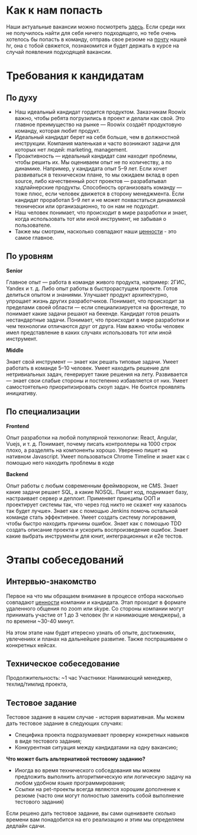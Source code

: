 # Как к нам попасть

Наши актуальные вакансии можно посмотреть [здесь](https://roowix.ru/jobs).
Если среди них не получилось найти для себя ничего подходящего, но тебе очень хотелось бы попасть в команду, отправь свое резюме на [почту](vacancy@roowix.com) нашей hr, она с тобой свяжется, познакомится и будет держать в курсе на случай появления подходящей вакансии.

# Требования к кандидатам

## По духу

* Наш идеальный кандидат гордится продуктом. Заказчикам Roowix важно, чтобы ребята погрузились в проект и делали как свой. Это главное преимущество на рынке — Roowix создаёт продуктовую команду, которая любит продукт.
* Идеальный кандидат берет на себя больше, чем в должностной инструкции. Компания маленькая и часто возникают задачи для которых нет людей: marketing, management. 
* Проактивность — идеальный кандидат сам находит проблемы, чтобы решить их. Мы оцениваем опыт не по количеству, а по динамике. Например, у кандидата опыт 5–9 лет. Если хочет развиваться в техническом плане, то мы ожидаем вклад в open source, либо качественный рост проектов — разрабатывал хэдлайнерские продукты. Способность организовать команду — тоже плюс, если человек движется в сторону менеджмента. Если кандидат проработал 5–9 лет и не может похвастаться динамикой технически или организационно, то он нам не подходит. 
* Наш человек понимает, что происходит в мире разработки и знает, когда использовать тот или иной инструмент, не забывая о пользователе.
* Также мы смотрим, насколько совпадают наши [ценности](https://handbook.roowix.ru/#/company?id=%d0%a6%d0%b5%d0%bd%d0%bd%d0%be%d1%81%d1%82%d0%b8) - это самое главное.

## По уровням

**Senior**

Главное опыт — работа в команде живого продукта, например: 2ГИС, Yandex и т. д. Либо опыт работы в быстрорастущем проекте. Готов делиться опытом и знаниями. Улучшает продукт архитектурно, упрощает жизнь других разработчиков. Понимает, что происходит за пределами своей области — если специализируется на фронтенде, то понимает какие задачи решают на бекенде. Кандидат готов решать нестандартные задачи. Понимает, что происходит в мире разработки и чем технологии отличаются друг от друга. Нам важно чтобы человек имел представление в каких случаях использовать тот или иной инструмент.

**Middle**

Знает свой инструмент — знает как решать типовые задачи. Умеет работать в команде 5–10 человек. Умеет находить решение для нетривиальных задач, генерирует такие решения на лету. Развивается — знает свои слабые стороны и постепенно избавляется от них. Умеет самостоятельно приоритизировать скоуп задач. Не боится проявлять инициативу.

## По специализации

**Frontend**

Опыт разработки на любой популярной технологии: React, Angular, Vuejs, и т. д. Понимает, почему писать контроллеры на 1000 строк плохо, а разделять на компоненты хорошо. Уверенно пишет на нативном Javascript. Умеет пользоваться Chrome Timeline и знает как с помощью него находить проблемы в коде

**Backend**

Опыт работы с любым современным фреймворком, не CMS. Знает какие задачи решает SQL, а какие NOSQL. Пишет код, поднимает базу, настраивает сервер и деплоит. Применяет принципы ООП и проектирует системы так, что через год никто не скажет «ну казалось так будет лучше». Знает как с помощью Jenkins помочь остальной команде стать эффективнее. Умеет создать систему логирования, чтобы быстро находить причины ошибок. Знает как с помощью TDD создать описание проекта и ускорить воспроизведение ошибок. Знает какие выбрать инструменты для юнит, интеграционных и е2е тестов.

# Этапы собеседований 

## Интервью-знакомство 

Первое на что мы обращаем внимание в процессе отбора насколько совпадают [ценности](http://handbook.roowix.ru/#/company?id=%d0%a6%d0%b5%d0%bd%d0%bd%d0%be%d1%81%d1%82%d0%b8) компании и кандидата. Этап проходит в формате удаленного общения по zoom или skype. Со стороны компании могут принимать участие от 1 до 3 человек (hr и нанимающие менджеры), а по времени ~30-40 минут.

На этом этапе нам будет итересно узнать об опыте, достижениях, увлечениях и планах на дальнейшее развитие. Также поспрашиваем о конкретных кейсах.

## Техническое собеседование 
Продолжительность: ~1 час
Участники: Нанимающий менеджер, техлид/тимлид проекта, 

## Тестовое задание
Тестовое задание в нашем случае - история вариативная. Мы можем дать тестовое задание в следующих случаях:
- Специфика проекта подразумаевает проверку конкретных навыков в виде тестового задания;
- Конкурентная ситуация между кандидатами на одну вакансию;

**Что может быть альтернативой тестовому заданию?**

- Иногда во время технического собседования мы можем предложить выполнить алгоритмическую или логическую задачу на любом удобном языке программирования;
- Ссылки на pet-проекты всегда являются хорошим дополнение к резюме (часто они могут полностью заменить собой выполнение тестового задания)

Если решено дать тестовое задание, вы сами оцениваете сколько времени вам понадобится на его реализацию и этим мы определяем дедлайн сдачи.

